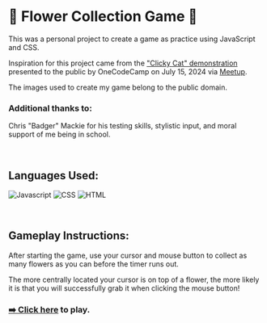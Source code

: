 # 💐 Flower Collection Game 💐

This was a personal project to create a game as practice using JavaScript and CSS.

Inspiration for this project came from the ["Clicky Cat" demonstration](https://github.com/AristonCatipay/occ-webinar/tree/main/clicky-cat) presented to the public by OneCodeCamp on July 15, 2024 via [Meetup](https://www.meetup.com/sf-coding-bootcamp/events/301974617/).

The images used to create my game belong to the public domain.

### Additional thanks to:

Chris "Badger" Mackie for his testing skills, stylistic input, and moral support of me being in school.

<br>

## Languages Used:

![Javascript](https://img.shields.io/badge/JavaScript-323330?style=for-the-badge&logo=javascript&logoColor=F7DF1E)
![CSS](    https://img.shields.io/badge/CSS3-1572B6?style=for-the-badge&logo=css3&logoColor=white)
![HTML](https://img.shields.io/badge/HTML5-E34F26?style=for-the-badge&logo=html5&logoColor=white)

<br>

## Gameplay Instructions:

After starting the game, use your cursor and mouse button to collect as many flowers as you can before the timer runs out.

The more centrally located your cursor is on top of a flower, the more likely it is that you will successfully grab it when clicking the mouse button!

### [➡️ Click here](https://myrareeves.github.io/FlowerCollectionGame/) to play.
